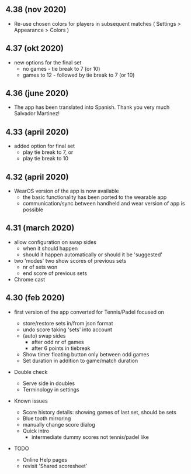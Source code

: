 ## 4.38 (nov 2020)

- Re-use chosen colors for players in subsequent matches ( Settings > Appearance > Colors )

## 4.37 (okt 2020)

- new options for the final set
  - no games - tie break to 7 (or 10)
  - games to 12 - followed by tie break to 7 (or 10)

## 4.36 (june 2020)

- The app has been translated into Spanish. Thank you very much Salvador Martinez!

## 4.33 (april 2020)

- added option for final set
  - play tie break to 7, or
  - play tie break to 10

## 4.32 (april 2020)

- WearOS version of the app is now available
  - the basic functionality has been ported to the wearable app
  - communication/sync between handheld and wear version of app is possible

## 4.31 (march 2020)

- allow configuration on swap sides
  - when it should happen
  - should it happen automatically or should it be 'suggested'
- two 'modes' two show scores of previous sets
  - nr of sets won
  - end score of previous sets
- Chrome cast

## 4.30 (feb 2020)

- first version of the app converted for Tennis/Padel focused on
  - store/restore sets in/from json format
  - undo score taking 'sets' into account
  - (auto) swap sides
    - after odd nr of games
    - after 6 points in tiebreak
  - Show timer floating button only between odd games
  - Set duration in addition to game/match duration

- Double check
  - Serve side in doubles
  - Terminology in settings

- Known issues
  - Score history details: showing games of last set, should be sets
  - Blue tooth mirroring
  - manually change score dialog
  - Quick intro
    - intermediate dummy scores not tennis/padel like

- TODO
  - Online Help pages
  - revisit 'Shared scoresheet'

